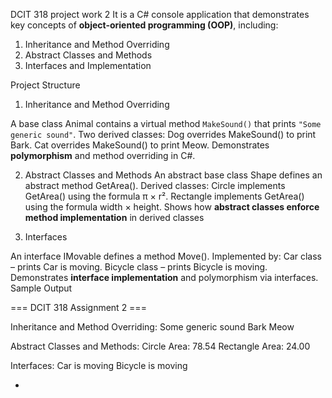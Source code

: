 DCIT 318 project work 2
It is a C# console application that demonstrates key concepts of **object-oriented programming (OOP)**, including:

1. Inheritance and Method Overriding  
2. Abstract Classes and Methods  
3. Interfaces and Implementation  

Project Structure

1. Inheritance and Method Overriding

 A base class Animal contains a virtual method `MakeSound()` that prints `"Some generic sound"`.
 Two derived classes:
   Dog overrides MakeSound() to print Bark.
   Cat overrides MakeSound() to print Meow.
 Demonstrates **polymorphism** and method overriding in C#.

 2. Abstract Classes and Methods
     An abstract base class Shape defines an abstract method GetArea().
 Derived classes:
Circle implements GetArea() using the formula π × r².
Rectangle implements GetArea() using the formula width × height.
 Shows how **abstract classes enforce method implementation** in derived classes

3. Interfaces

An interface IMovable defines a method Move().
Implemented by:
   Car class – prints Car is moving.
   Bicycle class – prints Bicycle is moving.
 Demonstrates **interface implementation** and polymorphism via interfaces.
 Sample Output

=== DCIT 318 Assignment 2 ===

Inheritance and Method Overriding:
Some generic sound
Bark
Meow

Abstract Classes and Methods:
Circle Area: 78.54
Rectangle Area: 24.00

Interfaces:
Car is moving
Bicycle is moving


-

